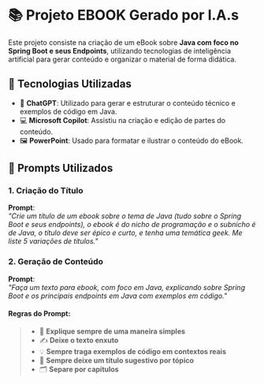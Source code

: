 # 📚 **Projeto EBOOK Gerado por I.A.s**

Este projeto consiste na criação de um eBook sobre **Java com foco no Spring Boot e seus Endpoints**, utilizando tecnologias de inteligência artificial para gerar conteúdo e organizar o material de forma didática.

## 🚀 **Tecnologias Utilizadas**

- 🤖 **ChatGPT**: Utilizado para gerar e estruturar o conteúdo técnico e exemplos de código em Java.
- 💻 **Microsoft Copilot**: Assistiu na criação e edição de partes do conteúdo.
- 🖼️ **PowerPoint**: Usado para formatar e ilustrar o conteúdo do eBook.

## 📝 **Prompts Utilizados**

### **1. Criação do Título**

**Prompt**:  
_"Crie um título de um ebook sobre o tema de Java (tudo sobre o Spring Boot e seus endpoints), o ebook é do nicho de programação e o subnicho é de Java, o título deve ser épico e curto, e tenha uma temática geek. Me liste 5 variações de títulos."_

### **2. Geração de Conteúdo**

**Prompt**:  
_"Faça um texto para ebook, com foco em Java, explicando sobre Spring Boot e os principais endpoints em Java com exemplos em código."_

#### **Regras do Prompt**:
> - 🧠 **Explique sempre de uma maneira simples**  
> - ✍️ **Deixe o texto enxuto**  
> - 💡 **Sempre traga exemplos de código em contextos reais**  
> - 📑 **Sempre deixe um título sugestivo por tópico**  
> - 🗂️ **Separe por capítulos**
